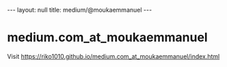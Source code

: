 --- layout: null title: medium/@moukaemmanuel ---
# medium.com_at_moukaemmanuel
Visit 
<https://riko1010.github.io/medium.com_at_moukaemmanuel/index.html>
